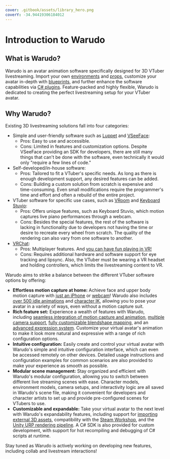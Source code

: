 ```yaml
---
cover: .gitbook/assets/library_hero.png
coverY: -34.94419306184012
---
```


# Introduction to Warudo

## What is Warudo?

Warudo is an avatar animation software specifically designed for 3D VTuber livestreaming. Import your own [environments](modding/environment-mod.md) and [props](modding/prop-mod.md), customize your avatar in-depth with [blueprints](broken-reference), and further enhance the software capabilities via [C# plugins](modding/mod-sdk.md). Feature-packed and highly flexible, Warudo is dedicated to creating the perfect livestreaming setup for your VTuber avatar.

## Why Warudo?

Existing 3D livestreaming solutions fall into four categories:

* Simple and user-friendly software such as [Luppet](https://luppet.appspot.com/) and [VSeeFace](https://www.vseeface.icu/):
  * Pros: Easy to use and accessible.
  * Cons: Limited in features and customization options. Despite VSeeFace providing an SDK for developers, there are still many things that can't be done with the software, even technically it would only "require a few lines of code."
* Self-developed/in-house software:
  * Pros: Tailored to fit a VTuber's specific needs. As long as there is enough development support, any desired features can be added.
  * Cons: Building a custom solution from scratch is expensive and time-consuming. Even small modifications require the programmer's time and effort and often a rebuild of the entire project.
* VTuber software for specific use cases, such as [VRoom](https://ojousamaya.booth.pm/items/3949561) and [Keyboard Stuvio](https://booth.pm/ja/items/2956377):
  * Pros: Offers unique features, such as Keyboard Stuvio, which motion captures live piano performances through a webcam.
  * Cons: Besides the special features, the rest of the software is lacking in functionality due to developers not having the time or desire to recreate every wheel from scratch. The quality of the rendering can also vary from one software to another.
* [VRChat](https://hello.vrchat.com/):
  * Pros: Multiplayer features. And [you can have fun playing in VR!](https://www.bilibili.com/video/BV1HW4y1q7aP)
  * Cons: Requires additional hardware and software support for eye tracking and lipsync. Also, the VTuber must be wearing a VR headset and holding controllers, which limits the livestreaming content to VR.

Warudo aims to strike a balance between the different VTuber software options by offering:

* **Effortless motion capture at home:** Achieve face and upper body motion capture with [just an iPhone](mocap/rhylive.md) or [webcam](mocap/mediapipe.md)! Warudo also includes [over 500 idle animations](misc/idle-animations.md) and [character IK](assets/character/#body-ik), allowing you to pose your avatar in a variety of ways, even without a motion capture suit.
* **Rich feature set:** Experience a wealth of features with Warudo, including [seamless integration of motion capture and animation](assets/character/#animation), [multiple camera support](assets/camera.md#multiple-cameras), [fully customizable blendshape mapping](blueprints/mocap-nodes.md), and an [advanced expression system](assets/character/blendshape-expression.md). Customize your virtual avatar's animation to make it look more natural and expressive with a range of rich configuration options.
* **Intuitive configuration:** Easily create and control your virtual avatar with Warudo's simple and intuitive configuration interface, which can even be accessed remotely on other devices. Detailed usage instructions and configuration examples for common scenarios are also provided to make your experience as smooth as possible.
* **Modular scene management:** Stay organized and efficient with Warudo's modular configuration, allowing you to switch between different live streaming scenes with ease. Character models, environment models, camera setups, and interactivity logic are all saved in Warudo's scene file, making it convenient for developers and character artists to set up and provide pre-configured scenes for VTubers to use.
* **Customizable and expandable:** Take your virtual avatar to the next level with Warudo's expandability features, including support for [importing external 3D assets](modding/mod-sdk.md), compatibility with the [Steam Workshop](misc/steam-chuang-yi-gong-fang.md), and the [Unity URP rendering pipeline](https://github.com/ColinLeung-NiloCat/UnityURPToonLitShaderExample). A C# SDK is also provided for custom development, with support for hot recompiling and debugging of C# scripts at runtime.

<div className="hint hint-info">
Stay tuned as Warudo is actively working on developing new features, including collab and livestream interactions!
</div>
